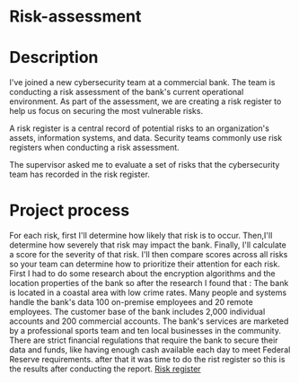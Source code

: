 # Risk-assessment
<h1> Description </h1>
I've joined a new cybersecurity team at a commercial bank. The team is conducting a risk assessment of the bank's current operational environment. As part of the assessment, we are creating a risk register to help us focus on securing the most vulnerable risks.

A risk register is a central record of potential risks to an organization's assets, information systems, and data. Security teams commonly use risk registers when conducting a risk assessment.

The supervisor asked me to evaluate a set of risks that the cybersecurity team has recorded in the risk register.
<h1>Project process</h1>
 For each risk, first I'll determine how likely that risk is to occur. Then,I'll determine how severely that risk may impact the bank. Finally, I'll  calculate a score for the severity of that risk. I'll then compare scores across all risks so your team can determine how to prioritize their attention for each risk.
 First I had to do some research about the encryption algorithms and the location properties of the bank so after the research I found that :
The bank is located in a coastal area with low crime rates. Many people and systems handle the bank's
data 100 on-premise employees and 20 remote employees. The customer base of the bank includes
2,000 individual accounts and 200 commercial accounts. The bank's services are marketed by a
professional sports team and ten local businesses in the community. There are strict financial
regulations that require the bank to secure their data and funds, like having enough cash available
each day to meet Federal Reserve requirements.
after that it was time to do the rist register so this is the results after conducting the report. 
<a href="Risk register.pdf"> Risk register </a>

